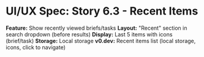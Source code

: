 # UI/UX Spec: Story 6.3 - Recent Items
**Feature:** Show recently viewed briefs/tasks
**Layout:** "Recent" section in search dropdown (before results)
**Display:** Last 5 items with icons (brief/task)
**Storage:** Local storage
**v0.dev:** Recent items list (local storage, icons, click to navigate)
